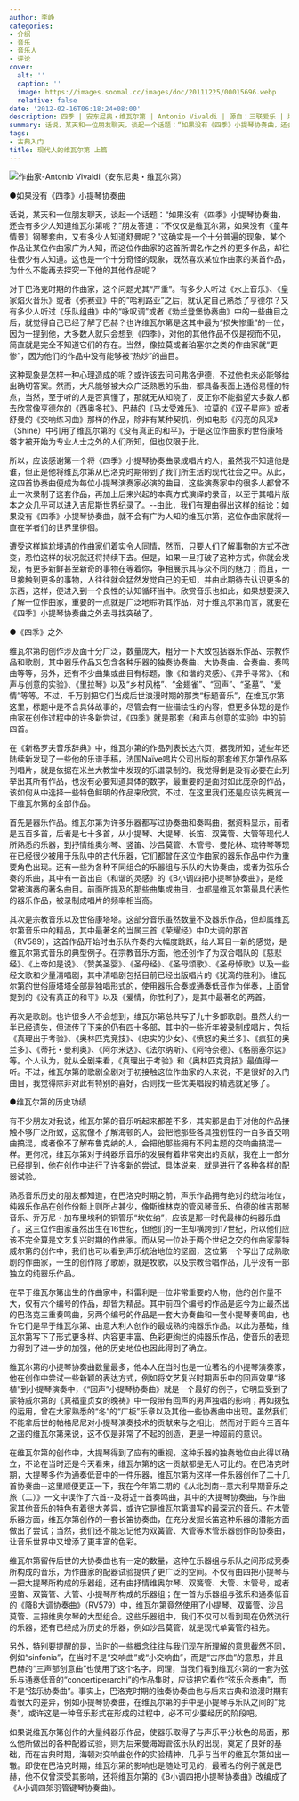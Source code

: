 ```yaml
---
author: 李峥
categories:
- 介绍
- 音乐
- 音乐人
- 评论
cover:
  alt: ''
  caption: ''
  image: https://images.soomal.cc/images/doc/20111225/00015696.webp
  relative: false
date: '2012-02-16T06:18:24+08:00'
description: 四季 | 安东尼奥・维瓦尔第 | Antonio Vivaldi | 源自：三联爱乐 | 版权：转载 |  平均/总评分：09.71/68
summary: 话说，某天和一位朋友聊天，谈起一个话题：“如果没有《四季》小提琴协奏曲，还会有多少人知道维瓦尔第呢？”朋友答道：“不仅仅是维瓦尔第，如果没有《童年情景》钢琴套曲，又有多少人知道舒曼呢？”这确实是一个十分普遍的现象，某个作品让某位作曲家广为人知，而这位作曲家的这首所谓名作之外的更多作品，却往往很少有人知道……
tags:
- 古典入门
title: 现代人的维瓦尔第 上篇
---
```


![作曲家-Antonio Vivaldi（安东尼奥・维瓦尔第）](https://images.soomal.cc/images/doc/20111225/00015696.webp)



●如果没有《四季》小提琴协奏曲

话说，某天和一位朋友聊天，谈起一个话题：“如果没有《四季》小提琴协奏曲，还会有多少人知道维瓦尔第呢？”朋友答道：“不仅仅是维瓦尔第，如果没有《童年情景》钢琴套曲，又有多少人知道舒曼呢？”这确实是一个十分普遍的现象，某个作品让某位作曲家广为人知，而这位作曲家的这首所谓名作之外的更多作品，却往往很少有人知道。这也是一个十分奇怪的现象，既然喜欢某位作曲家的某首作品，为什么不能再去探究一下他的其他作品呢？

对于巴洛克时期的作曲家，这个问题尤其“严重”。有多少人听过《水上音乐》、《皇家焰火音乐》或者《弥赛亚》中的“哈利路亚”之后，就认定自己熟悉了亨德尔？又有多少人听过《乐队组曲》中的“咏叹调”或者《勃兰登堡协奏曲》中的一些曲目之后，就觉得自己已经了解了巴赫？也许维瓦尔第是这其中最为“损失惨重”的一位，因为一提到他，大多数人就只会想到《四季》，对他的其他作品不仅是视而不见，简直就是完全不知道它们的存在。当然，像拉莫或者珀塞尔之类的作曲家就“更惨”，因为他们的作品中没有能够被“热炒”的曲目。

这种现象是怎样一种心理造成的呢？或许该去问问弗洛伊德，不过他也未必能够给出确切答案。然而，大凡能够被大众广泛熟悉的乐曲，都具备表面上通俗易懂的特点，当然，至于听的人是否真懂了，那就无从知晓了，反正你不能指望大多数人都去欣赏像亨德尔的《西奥多拉》、巴赫的《马太受难乐》、拉莫的《双子星座》或者舒曼的《交响练习曲》那样的作品，除非有某种契机，例如电影《闪亮的风采》（Shine）中引用了维瓦尔第的《没有真正的和平》，于是这位作曲家的世俗康塔塔才被开始为专业人士之外的人们所知，但也仅限于此。

所以，应该感谢第一个将《四季》小提琴协奏曲录成唱片的人，虽然我不知道他是谁，但正是他将维瓦尔第从巴洛克时期带到了我们所生活的现代社会之中。从此，这四首协奏曲便成为每位小提琴演奏家必演的曲目，这些演奏家中的很多人都曾不止一次录制了这套作品，再加上后来兴起的本真方式演绎的录音，以至于其唱片版本之众几乎可以进入吉尼斯世界纪录了。--由此，我们有理由得出这样的结论：如果没有《四季》小提琴协奏曲，就不会有广为人知的维瓦尔第，这位作曲家就将一直在学者们的世界里徘徊。

遭受这样尴尬境遇的作曲家们着实令人同情，然而，只要人们了解事物的方式不改变，恐怕这样的状况就还将持续下去。但是，如果一旦打破了这种方式，你就会发现，有更多新鲜甚至新奇的事物在等着你，争相展示其与众不同的魅力；而且，一旦接触到更多的事物，人往往就会猛然发觉自己的无知，并由此期待去认识更多的东西，这样，便进入到一个良性的认知循环当中。欣赏音乐也如此，如果想要深入了解一位作曲家，重要的一点就是广泛地聆听其作品，对于维瓦尔第而言，就要在《四季》小提琴协奏曲之外去寻找突破了。

●《四季》之外

维瓦尔第的创作涉及面十分广泛，数量庞大，粗分一下大致包括器乐作品、宗教作品和歌剧，其中器乐作品又包含各种乐器的独奏协奏曲、大协奏曲、合奏曲、奏鸣曲等等，另外，还有不少曲集或曲目有标题，像《和谐的灵感》、《异乎寻常》、《和声与创意的实验》、《里拉琴》以及“乡村风格”、“金翅雀”、“回声”、“圣墓”、“爱情”等等。不过，千万别把它们当成后世浪漫时期的那类“标题音乐”，在维瓦尔第这里，标题中是不含具体故事的，尽管会有一些描绘性的内容，但更多体现的是作曲家在创作过程中的许多新尝试，《四季》就是那套《和声与创意的实验》中的前四首。

在《新格罗夫音乐辞典》中，维瓦尔第的作品列表长达六页，据我所知，近些年还陆续新发现了一些他的乐谱手稿，法国Naïve唱片公司出版的那套维瓦尔第作品系列唱片，就是依据在米兰大教堂中发现的乐谱录制的。我觉得倒是没有必要在此列举出其所有作品，也没有必要知道具体的数字，最重要的是面对如此庞杂的作品，该如何从中选择一些特色鲜明的作品来欣赏。不过，在这里我们还是应该先概览一下维瓦尔第的全部作品。

首先是器乐作品。维瓦尔第为许多乐器都写过协奏曲和奏鸣曲，据资料显示，前者是五百多首，后者是七十多首，从小提琴、大提琴、长笛、双簧管、大管等现代人所熟悉的乐器，到抒情维奥尔琴、竖笛、沙吕莫管、木管号、曼陀林、琉特琴等现在已经很少被用于乐队中的古代乐器，它们都曾在这位作曲家的器乐作品中作为重要角色出现。还有一些为各种不同组合的乐器组与乐队的大协奏曲，或者为弦乐合奏的乐曲，其中有一首出自《和谐的灵感》的《B小调四把小提琴协奏曲》，是经常被演奏的著名曲目。前面所提及的那些曲集或曲目，也都是维瓦尔第最具代表性的器乐作品，被录制成唱片的频率相当高。

其次是宗教音乐以及世俗康塔塔。这部分音乐虽然数量不及器乐作品，但却属维瓦尔第音乐中的精品，其中最著名的当属三首《荣耀经》中D大调的那首（RV589），这首作品开始时由乐队齐奏的大幅度跳跃，给人耳目一新的感觉，是维瓦尔第式音乐的典型例子。在宗教音乐方面，他还创作了为双合唱队的《慈悲经》、《上帝如是说》、《赞美圣婴》、《圣母经》、《圣母颂歌》、《圣母悼歌》以及一些经文歌和少量清唱剧，其中清唱剧包括目前已经出版唱片的《犹滴的胜利》。维瓦尔第的世俗康塔塔全部是独唱形式的，使用器乐合奏或通奏低音作为伴奏，上面曾提到的《没有真正的和平》以及《爱情，你胜利了》，是其中最著名的两首。

再次是歌剧。也许很多人不会想到，维瓦尔第总共写了九十多部歌剧。虽然大约一半已经遗失，但流传了下来的仍有四十多部，其中的一些近年被录制成唱片，包括《真理出于考验》、《奥林匹克竞技》、《忠实的少女》、《愤怒的奥兰多》、《疯狂的奥兰多》、《蒂托・曼利奥》、《阿尔米达》、《法尔纳斯》、《阿特奈德》、《格丽塞尔达》等。个人认为，就从全剧来看，《真理出于考验》和《奥林匹克竞技》最值得一听。不过，维瓦尔第的歌剧全剧对于初接触这位作曲家的人来说，不是很好的入门曲目，我觉得除非对此有特别的喜好，否则找一些优美唱段的精选就足够了。

●维瓦尔第的历史功绩

有不少朋友对我说，维瓦尔第的音乐听起来都差不多，其实那是由于对他的作品接触不够广泛所致，这就像不了解海顿的人，会把他那些各具独创性的一百多首交响曲搞混，或者像不了解布鲁克纳的人，会把他那些拥有不同主题的交响曲搞混一样。更何况，维瓦尔第对于纯器乐音乐的发展有着非常突出的贡献，我在上一部分已经提到，他在创作中进行了许多新的尝试，具体说来，就是进行了各种各样的配器试验。

熟悉音乐历史的朋友都知道，在巴洛克时期之前，声乐作品拥有绝对的统治地位，纯器乐作品在创作份额上则所占甚少，像斯维林克的管风琴音乐、伯德的维吉那琴音乐、乔万尼・加布里埃利的铜管乐“坎佐纳”，应该是那一时代最棒的纯器乐曲了。这三位作曲家虽然出生在16世纪，但他们的一生却横跨到17世纪，所以他们应该不完全算是文艺复兴时期的作曲家。而从另一位处于两个世纪之交的作曲家蒙特威尔第的创作中，我们也可以看到声乐统治地位的坚固，这位第一个写出了成熟歌剧的作曲家，一生的创作除了歌剧，就是牧歌，以及宗教合唱作品，几乎没有一部独立的纯器乐作品。

在早于维瓦尔第出生的作曲家中，科雷利是一位非常重要的人物，他的创作量不大，仅有六个编号的作品，却皆为精品。其中前四个编号的作品是迄今为止最杰出的巴洛克三重奏鸣曲，另两个编号的作品是一套大协奏曲和一套小提琴奏鸣曲，也许它们是早于维瓦尔第、由意大利人创作的最成熟的纯器乐作品。以此为基础，维瓦尔第写下了形式更多样、内容更丰富、色彩更绚烂的纯器乐作品，使音乐的表现力得到了进一步的加强，他的历史地位也因此得到了确立。

维瓦尔第的小提琴协奏曲数量最多，他本人在当时也是一位著名的小提琴演奏家，他在创作中尝试一些新颖的表达方式，例如将文艺复兴时期声乐中的回声效果“移植”到小提琴演奏中，《“回声”小提琴协奏曲》就是一个最好的例子，它明显受到了蒙特威尔第的《真福童贞女的晚祷》中一段带有回声的男声独唱的影响；再如拨弦的运用，曾在大家熟悉的“冬”的“广板”乐章以及其他一些协奏曲中出现。虽然我们不能拿后世的帕格尼尼对小提琴演奏技术的贡献来与之相比，然而对于距今三百年之遥的维瓦尔第来说，这不仅是非常了不起的创造，更是一种超前的意识。

在维瓦尔第的创作中，大提琴得到了应有的重视，这种乐器的独奏地位由此得以确立，不论在当时还是今天看来，维瓦尔第的这一贡献都是无人可比的。在巴洛克时期，大提琴多作为通奏低音中的一件乐器，维瓦尔第为这样一件乐器创作了二十几首协奏曲--这里顺便更正一下，我在今年第二期的《从北到南--意大利早期音乐之旅（二）》一文中误作了六首--及将近十首奏鸣曲，其中的大提琴协奏曲，与作曲家其他音乐的特色有着很大差异，或许它是维瓦尔第谱写的最深沉的音乐。在木管乐器方面，维瓦尔第创作的一套长笛协奏曲，在充分发掘长笛这种乐器的潜能方面做出了尝试；当然，我们还不能忘记他为双簧管、大管等木管乐器创作的协奏曲，让音乐世界中又增添了更丰富的色彩。

维瓦尔第留传后世的大协奏曲也有一定的数量，这种在乐器组与乐队之间形成竞奏所构成的音乐，为作曲家的配器试验提供了更广泛的空间。不仅有由四把小提琴与一把大提琴所构成的乐器组，还有由抒情维奥尔琴、双簧管、大管、木管号，或者竖笛、双簧管、大管、小提琴所构成的乐器组；在一首为乐器组与弦乐和通奏低音的《降B大调协奏曲》（RV579）中，维瓦尔第竟然使用了小提琴、双簧管、沙吕莫管、三把维奥尔琴的大型组合。这些乐器组中，我们不仅可以看到现在仍然流行的乐器，还有已经成为历史的乐器，例如沙吕莫管，就是现代单簧管的祖先。

另外，特别要提醒的是，当时的一些概念往往与我们现在所理解的意思截然不同，例如“sinfonia”，在当时不是“交响曲”或“小交响曲”，而是“古序曲”的意思，并且巴赫的“三声部创意曲”也使用了这个名字。同理，当我们看到维瓦尔第的一套为弦乐与通奏低音的“concertiperarchi”的作品集时，应该把它看作“弦乐合奏曲”，而不是“弦乐协奏曲”。事实上，巴洛克时期的独奏协奏曲也与后来古典和浪漫时期有着很大的差异，例如小提琴协奏曲，在维瓦尔第的手中是小提琴与乐队之间的“竞奏”，或许这是一种音乐形式在形成的过程中，必不可少要经历的阶段吧。

如果说维瓦尔第创作的大量纯器乐作品，使器乐取得了与声乐平分秋色的局面，那么他所做出的各种配器试验，则为后来曼海姆管弦乐队的出现，奠定了良好的基础，而在古典时期，海顿对交响曲创作的实验精神，几乎与当年的维瓦尔第如出一辙。即使在巴洛克时期，维瓦尔第的影响也是随处可见的，最著名的例子就是巴赫，他不仅曾深受其影响，还将维瓦尔第的《B小调四把小提琴协奏曲》改编成了《A小调四架羽管键琴协奏曲》。
